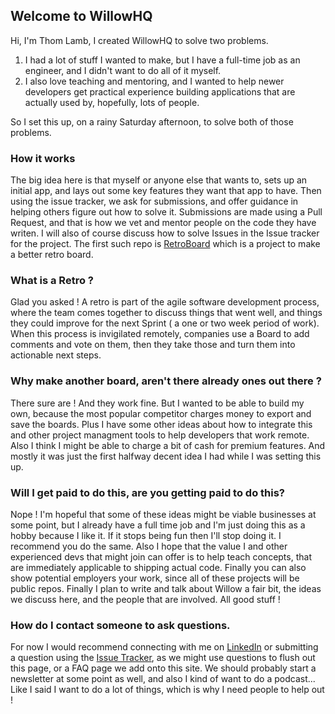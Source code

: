 ## Welcome to WillowHQ

Hi, I'm Thom Lamb, I created WillowHQ to solve two problems.
1. I had a lot of stuff I wanted to make, but I have a full-time job as an engineer, and I didn't want to do all of it myself.
2. I also love teaching and mentoring, and I wanted to help newer developers get practical experience building applications that are actually used by, hopefully, lots of people. 

So I set this up, on a rainy Saturday afternoon, to solve both of those problems. 

### How it works

The big idea here is that myself or anyone else that wants to, sets up an initial app, and lays out some key features they want that app to have. Then using the issue tracker, we ask for submissions, and offer guidance in helping others figure out how to solve it. Submissions are made using a Pull Request, and that is how we vet and mentor people on the code they have writen. I will also of course discuss how to solve Issues in the Issue tracker for the project. The first such repo is [RetroBoard](https://github.com/WillowHQ/retro_v1) which is a project to make a better retro board. 

### What is a Retro ? 

Glad you asked ! A retro is part of the agile software development process, where the team comes together to discuss things that went well, and things they could improve for the next Sprint ( a one or two week period of work). When this process is invigilated remotely, companies use a Board to add comments and vote on them, then they take those and turn them into actionable next steps. 

### Why make another board, aren't there already ones out there ? 

There sure are ! And they work fine. But I wanted to be able to build my own, because the most popular competitor charges money to export and save the boards. Plus I have some other ideas about how to integrate this and other project managment tools to help developers that work remote. Also I think I might be able to charge a bit of cash for premium features. And mostly it was just the first halfway decent idea I had while I was setting this up. 

### Will I get paid to do this, are you getting paid to do this? 

Nope ! I'm hopeful that some of these ideas might be viable businesses at some point, but I already have a full time job and I'm just doing this as a hobby because I like it. If it stops being fun then I'll stop doing it. I recommend you do the same. Also I hope that the value I and other experienced devs that might join can offer is to help teach concepts, that are immediately applicable to shipping actual code. Finally you can also show potential employers your work, since all of these projects will be public repos. Finally I plan to write and talk about Willow a fair bit, the ideas we discuss here, and the people that are involved. All good stuff !

### How do I contact someone to ask questions. 

For now I would recommend connecting with me on [LinkedIn](https://www.linkedin.com/in/thomlamb1/) or submitting a question using the [Issue Tracker](https://github.com/WillowHQ/WillowHQ.github.io/issues), as we might use questions to flush out this page, or a FAQ page we add onto this site. We should probably start a newsletter at some point as well, and also I kind of want to do a podcast... Like I said I want to do a lot of things, which is why I need people to help out !

